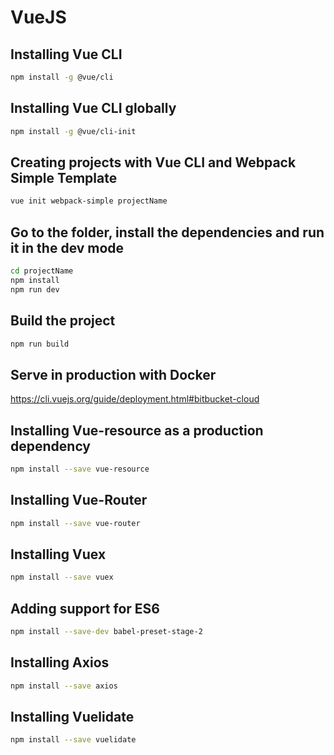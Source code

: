 # VueJS
## Installing Vue CLI
``` bash
npm install -g @vue/cli
```
## Installing Vue CLI globally
``` bash
npm install -g @vue/cli-init
```
## Creating projects with Vue CLI and Webpack Simple Template
``` bash
vue init webpack-simple projectName
```
## Go to the folder, install the dependencies and run it in the dev mode
``` bash
cd projectName
npm install
npm run dev
```
## Build the project
```bash
npm run build
```
## Serve in production with Docker
https://cli.vuejs.org/guide/deployment.html#bitbucket-cloud

## Installing Vue-resource as a production dependency
```bash
npm install --save vue-resource
```

## Installing Vue-Router
```bash
npm install --save vue-router
```

## Installing Vuex
```bash
npm install --save vuex
```

## Adding support for ES6
```bash
npm install --save-dev babel-preset-stage-2
```

## Installing Axios
```bash
npm install --save axios
```

## Installing Vuelidate
```bash
npm install --save vuelidate
```
